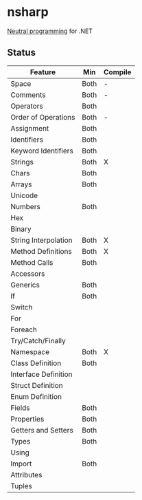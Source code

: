 # nsharp

[Neutral programming](Docs/neutral_programming.md) for .NET

## Status

Feature                 | Min  | Compile
----------------------- | ---- | -------
Space                   | Both | -
Comments                | Both | -
Operators               | Both |
Order of Operations     | Both | -
Assignment              | Both |
Identifiers             | Both |
Keyword Identifiers     | Both |
Strings                 | Both | X
Chars                   | Both |
Arrays                  | Both |
Unicode                 |      |
Numbers                 | Both |
Hex                     |      |
Binary                  |      |
String Interpolation    | Both | X
Method Definitions      | Both | X
Method Calls            | Both |
Accessors               |      |
Generics                | Both |
If                      | Both |
Switch                  |      |
For                     |      |
Foreach                 |      |
Try/Catch/Finally       |      |
Namespace               | Both | X
Class Definition        | Both |
Interface Definition    |      |
Struct Definition       |      |
Enum Definition         |      |
Fields                  | Both |
Properties              | Both |
Getters and Setters     | Both |
Types                   | Both |
Using                   |      |
Import                  | Both |
Attributes              |      |
Tuples                  |      |
